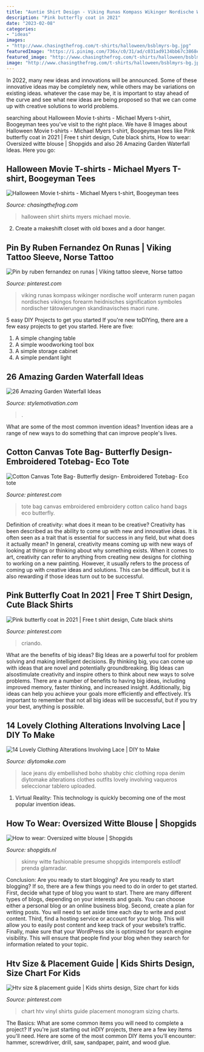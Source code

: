 ```yaml
---
title: "Auntie Shirt Design - Viking Runas Kompass Wikinger Nordische Wolf Unterarm Runen Pagan Nordisches Vikingos Forearm Heidnisches Signification Symboles Nordischer Tätowierungen Skandinavisches Maori Rune"
description: "Pink butterfly coat in 2021"
date: "2023-02-08"
categories:
- "ideas"
images:
- "http://www.chasingthefrog.com/t-shirts/halloween/bsblmyrs-bg.jpg"
featuredImage: "https://i.pinimg.com/736x/c0/31/ad/c031ad9134bb67c3868e51e5df0aa254.jpg"
featured_image: "http://www.chasingthefrog.com/t-shirts/halloween/bsblmyrs-bg.jpg"
image: "http://www.chasingthefrog.com/t-shirts/halloween/bsblmyrs-bg.jpg"
---
```



In 2022, many new ideas and innovations will be announced. Some of these innovative ideas may be completely new, while others may be variations on existing ideas. whatever the case may be, it is important to stay ahead of the curve and see what new ideas are being proposed so that we can come up with creative solutions to world problems.

	

		
searching about Halloween Movie t-shirts - Michael Myers t-shirt, Boogeyman tees you've visit to the right place. We have 8 Images about Halloween Movie t-shirts - Michael Myers t-shirt, Boogeyman tees like Pink butterfly coat in 2021 | Free t shirt design, Cute black shirts, How to wear: Oversized witte blouse | Shopgids and also 26 Amazing Garden Waterfall Ideas. Here you go:
		
    
## Halloween Movie T-shirts - Michael Myers T-shirt, Boogeyman Tees

<img loading=lazy src="http://www.chasingthefrog.com/t-shirts/halloween/bsblmyrs-bg.jpg" onerror="this.onerror=null;this.src='https://tse3.mm.bing.net/th?id=OIP.sBwOtSZIrFBbff5kj6YnEwAAAA&amp;pid=15.1';" alt="Halloween Movie t-shirts - Michael Myers t-shirt, Boogeyman tees">

_Source: chasingthefrog.com_

>halloween shirt shirts myers michael movie. 

	

2. Create a makeshift closet with old boxes and a door hanger.

    
## Pin By Ruben Fernandez On Runas | Viking Tattoo Sleeve, Norse Tattoo

<img loading=lazy src="https://i.pinimg.com/736x/ba/5a/f8/ba5af8467795a2ccba6b755cbfb72daf.jpg" onerror="this.onerror=null;this.src='https://tse2.mm.bing.net/th?id=OIP.teYk0mesou4CLxswhrV_WQHaPv&amp;pid=15.1';" alt="Pin by ruben fernandez on runas | Viking tattoo sleeve, Norse tattoo">

_Source: pinterest.com_

>viking runas kompass wikinger nordische wolf unterarm runen pagan nordisches vikingos forearm heidnisches signification symboles nordischer tätowierungen skandinavisches maori rune. 

	

5 easy DIY Projects to get you started
If you're new toDIYing, there are a few easy projects to get you started. Here are five: 
1. A simple changing table 
2. A simple woodworking tool box 
3. A simple storage cabinet 
4. A simple pendant light 

    
## 26 Amazing Garden Waterfall Ideas

<img loading=lazy src="https://www.stylemotivation.com/wp-content/uploads/2013/09/21.jpg" onerror="this.onerror=null;this.src='https://tse3.mm.bing.net/th?id=OIP._xNZAJccOB9peBUhFJ5sBAHaK2&amp;pid=15.1';" alt="26 Amazing Garden Waterfall Ideas">

_Source: stylemotivation.com_

>. 

	

What are some of the most common invention ideas?
Invention ideas are a range of new ways to do something that can improve people's lives.

    
## Cotton Canvas Tote Bag- Butterfly Design- Embroidered Totebag- Eco Tote

<img loading=lazy src="https://i.pinimg.com/736x/68/85/28/6885282a696f72e12671b0e8e2c979ac.jpg" onerror="this.onerror=null;this.src='https://tse1.mm.bing.net/th?id=OIP.i6mRFrOI_mNRRIC2XBbyuQHaLJ&amp;pid=15.1';" alt="Cotton Canvas Tote Bag- Butterfly design- Embroidered Totebag- Eco tote">

_Source: pinterest.com_

>tote bag canvas embroidered embroidery cotton calico hand bags eco butterfly. 

	

Definition of creativity: what does it mean to be creative?
Creativity has been described as the ability to come up with new and innovative ideas. It is often seen as a trait that is essential for success in any field, but what does it actually mean? In general, creativity means coming up with new ways of looking at things or thinking about why something exists. When it comes to art, creativity can refer to anything from creating new designs for clothing to working on a new painting. However, it usually refers to the process of coming up with creative ideas and solutions. This can be difficult, but it is also rewarding if those ideas turn out to be successful.

    
## Pink Butterfly Coat In 2021 | Free T Shirt Design, Cute Black Shirts

<img loading=lazy src="https://i.pinimg.com/736x/c0/31/ad/c031ad9134bb67c3868e51e5df0aa254.jpg" onerror="this.onerror=null;this.src='https://tse2.mm.bing.net/th?id=OIP.L_uhVSHfQ07VlcZF518AJAHaHa&amp;pid=15.1';" alt="Pink butterfly coat in 2021 | Free t shirt design, Cute black shirts">

_Source: pinterest.com_

>criando. 

	

What are the benefits of big ideas?
Big Ideas are a powerful tool for problem solving and making intelligent decisions. By thinking big, you can come up with ideas that are novel and potentially groundbreaking. Big Ideas can alsostimulate creativity and inspire others to think about new ways to solve problems.
There are a number of benefits to having big ideas, including improved memory, faster thinking, and increased insight. Additionally, big ideas can help you achieve your goals more efficiently and effectively. It’s important to remember that not all big ideas will be successful, but if you try your best, anything is possible.

    
## 14 Lovely Clothing Alterations Involving Lace | DIY To Make

<img loading=lazy src="http://www.diytomake.com/wp-content/uploads/2016/11/Embellished-Jeans-Boho-Lace-Jeans.jpg" onerror="this.onerror=null;this.src='https://tse1.mm.bing.net/th?id=OIP.P30wJeI9-g4xzUfvtlugAQHaK-&amp;pid=15.1';" alt="14 Lovely Clothing Alterations Involving Lace | DIY to Make">

_Source: diytomake.com_

>lace jeans diy embellished boho shabby chic clothing ropa denim diytomake alterations clothes outfits lovely involving vaqueros seleccionar tablero uploaded. 

	

1. Virtual Reality: This technology is quickly becoming one of the most popular invention ideas.

    
## How To Wear: Oversized Witte Blouse | Shopgids

<img loading=lazy src="http://www.shopgids.nl/wp-content/uploads/2015/03/white7.jpg" onerror="this.onerror=null;this.src='https://tse2.mm.bing.net/th?id=OIP.4nhVsqqUzzR63FIiyvyEdQAAAA&amp;pid=15.1';" alt="How to wear: Oversized witte blouse | Shopgids">

_Source: shopgids.nl_

>skinny witte fashionable presume shopgids intemporels estilodf prenda glamradar. 

	

Conclusion: Are you ready to start blogging?
Are you ready to start blogging? If so, there are a few things you need to do in order to get started. First, decide what type of blog you want to start. There are many different types of blogs, depending on your interests and goals. You can choose either a personal blog or an online business blog. Second, create a plan for writing posts. You will need to set aside time each day to write and post content. Third, find a hosting service or account for your blog. This will allow you to easily post content and keep track of your website’s traffic. Finally, make sure that your WordPress site is optimized for search engine visibility. This will ensure that people find your blog when they search for information related to your topic.

    
## Htv Size &amp; Placement Guide | Kids Shirts Design, Size Chart For Kids

<img loading=lazy src="https://i.pinimg.com/736x/a5/b0/f5/a5b0f545586b7fbebf2c0105edaca0df.jpg" onerror="this.onerror=null;this.src='https://tse2.mm.bing.net/th?id=OIP.beJLtLRBT1ZgOeM_HGryrAHaPN&amp;pid=15.1';" alt="Htv size &amp; placement guide | Kids shirts design, Size chart for kids">

_Source: pinterest.com_

>chart htv vinyl shirts guide placement monogram sizing charts. 

	

The Basics: What are some common items you will need to complete a project?
If you're just starting out inDIY projects, there are a few key items you'll need. Here are some of the most common DIY items you'll encounter: hammer, screwdriver, drill, saw, sandpaper, paint, and wood glue.

